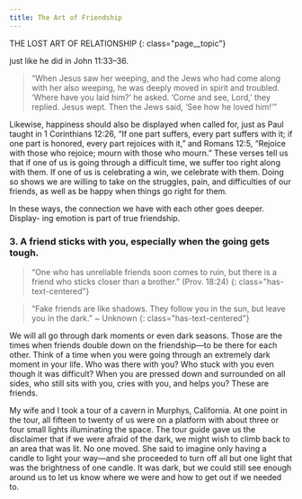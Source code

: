 ```yaml
---
title: The Art of Friendship
---
```

THE LOST ART OF RELATIONSHIP
{: class="page__topic"}

just like he did in John 11:33–36.

> “When Jesus saw her weeping, and the Jews who had come
> along with her also weeping, he was deeply moved in spirit
> and troubled. ‘Where have you laid him?’ he asked. ‘Come and
> see, Lord,’ they replied. Jesus wept. Then the Jews said, ‘See
> how he loved him!’”

Likewise, happiness should also be displayed when called for, just as Paul
taught in 1 Corinthians 12:26, “If one part suffers, every part suffers with it;
if one part is honored, every part rejoices with it,” and Romans 12:5, “Rejoice
with those who rejoice; mourn with those who mourn.” These verses tell us that
if one of us is going through a difficult time, we suffer too right along with them.
If one of us is celebrating a win, we celebrate with them. Doing so shows we are
willing to take on the struggles, pain, and difficulties of our friends, as well as be
happy when things go right for them.

In these ways, the connection we have with each other goes deeper. Display-
ing emotion is part of true friendship.

### **3. A friend sticks with you, especially when the going gets tough.**


> “One who has unreliable friends soon comes to ruin, but there
> is a friend who sticks closer than a brother.” (Prov. 18:24)
{: class="has-text-centered"}

> “Fake friends are like shadows. They follow you in the sun,
> but leave you in the dark.”
> ~ Unknown
{: class="has-text-centered"}

We will all go through dark moments or even dark seasons. Those are the
times when friends double down on the friendship—to be there for each other.
Think of a time when you were going through an extremely dark moment in
your life. Who was there with you? Who stuck with you even though it was
difficult? When you are pressed down and surrounded on all sides, who still sits
with you, cries with you, and helps you? These are friends.

My wife and I took a tour of a cavern in Murphys, California. At one point
in the tour, all fifteen to twenty of us were on a platform with about three or four
small lights illuminating the space. The tour guide gave us the disclaimer that if
we were afraid of the dark, we might wish to climb back to an area that was lit.
No one moved. She said to imagine only having a candle to light your way—and
she proceeded to turn off all but one light that was the brightness of one candle.
It was dark, but we could still see enough around us to let us know where we
were and how to get out if we needed to.